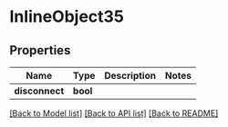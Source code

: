 # InlineObject35

## Properties
Name | Type | Description | Notes
------------ | ------------- | ------------- | -------------
**disconnect** | **bool** |  | 

[[Back to Model list]](../README.md#documentation-for-models) [[Back to API list]](../README.md#documentation-for-api-endpoints) [[Back to README]](../README.md)


